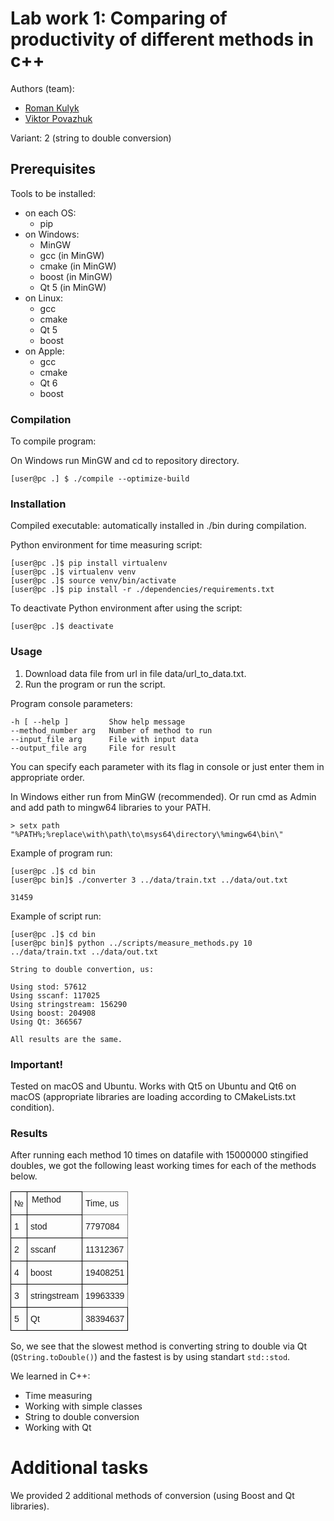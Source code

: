 # Lab work 1: Comparing of productivity of different methods in c++

Authors (team):

- [Roman Kulyk](https://github.com/kkulykk)
- [Viktor Povazhuk](https://github.com/viktorpovazhuk)

Variant: 2 (string to double conversion)

## Prerequisites

Tools to be installed:

* on each OS:
  - pip
* on Windows:
  - MinGW
  - gcc (in MinGW)
  - cmake (in MinGW)
  - boost (in MinGW)
  - Qt 5 (in MinGW)
* on Linux:
  - gcc
  - cmake
  - Qt 5
  - boost
* on Apple:
  - gcc
  - cmake
  - Qt 6
  - boost

### Compilation

To compile program:

On Windows run MinGW and cd to repository directory.
```shell
[user@pc .] $ ./compile --optimize-build
```

### Installation

Compiled executable: automatically installed in ./bin during compilation.

Python environment for time measuring script:

```shell
[user@pc .]$ pip install virtualenv
[user@pc .]$ virtualenv venv
[user@pc .]$ source venv/bin/activate
[user@pc .]$ pip install -r ./dependencies/requirements.txt
```

To deactivate Python environment after using the script:

```shell
[user@pc .]$ deactivate
```

### Usage

1. Download data file from url in file data/url_to_data.txt.
2. Run the program or run the script.

Program console parameters:

```text
-h [ --help ]         Show help message
--method_number arg   Number of method to run
--input_file arg      File with input data
--output_file arg     File for result
```

You can specify each parameter with its flag in console or just enter them in appropriate order.

In Windows either run from MinGW (recommended).
Or run cmd as Admin and add path to mingw64 libraries to your PATH.
```shell
> setx path "%PATH%;%replace\with\path\to\msys64\directory\%mingw64\bin\"
```

Example of program run:

```shell
[user@pc .]$ cd bin
[user@pc bin]$ ./converter 3 ../data/train.txt ../data/out.txt

31459
```

Example of script run:

```shell
[user@pc .]$ cd bin
[user@pc bin]$ python ../scripts/measure_methods.py 10 ../data/train.txt ../data/out.txt

String to double convertion, us:

Using stod: 57612
Using sscanf: 117025
Using stringstream: 156290
Using boost: 204908
Using Qt: 366567

All results are the same.
```

### Important!

Tested on macOS and Ubuntu. Works with Qt5 on Ubuntu and Qt6 on macOS (appropriate libraries are loading according to CMakeLists.txt condition).

### Results

After running each method 10 times on datafile with 15000000 stingified doubles, we got the following least working times for each of the methods below.

<html>
<table style="border-collapse:collapse;border-spacing:" class="tg"><thead><tr><th style="border-color:black;border-style:solid;border-width:1px;font-family:Arial, sans-serif;font-size:14px;font-weight:normal;overflow:hidden;padding:10px 5px;text-align:left;vertical-align:top;word-break:normal">№</th><th style="border-color:black;border-style:solid;border-width:1px;font-family:Arial, sans-serif;font-size:14px;font-weight:normal;overflow:hidden;padding:10px px;text-align:left;vertical-align:top;word-break:normal">Method</th><th style="border-color:inherit;border-style:solid;border-width:1px;font-family:Arial, sans-serif;font-size:14px;font-weight:normal;overflow:hidden;padding:10px 5px;text-align:left;vertical-align:top;word-break:normal">Time, us</th></tr></thead><tbody><tr><td style="border-color:black;border-style:solid;border-width:1px;font-family:Arial, sans-serif;font-size:14px;overflow:hidden;padding:10px 5px;text-align:left;vertical-align:top;word-break:normal">1</td><td style="border-color:black;border-style:solid;border-width:1px;font-family:Arial, sans-serif;font-size:14px;overflow:hidden;padding:10px 5px;text-align:left;vertical-align:top;word-break:normal"><span style="font-weight:400;font-style:normal">stod</span></td><td style="border-color:inherit;border-style:solid;border-width:1px;font-family:Arial, sans-serif;font-size:14px;overflow:hidden;padding:10px 5px;text-align:left;vertical-align:top;word-break:normal">7797084</td></tr><tr><td style="border-color:black;border-style:solid;border-width:1px;font-family:Arial, sans-serif;font-size:14px;overflow:hidden;padding:10px 5px;text-align:left;vertical-align:top;word-break:normal">2</td><td style="border-color:black;border-style:solid;border-width:1px;font-family:Arial, sans-serif;font-size:14px;overflow:hidden;padding:10px 5px;text-align:left;vertical-align:top;word-break:normal"><span style="font-weight:400;font-style:normal">sscanf</span></td><td style="border-color:inherit;border-style:solid;border-width:1px;font-family:Arial, sans-serif;font-size:14px;overflow:hidden;padding:10px 5px;text-align:left;vertical-align:top;word-break:normal">11312367</td></tr><tr><td style="border-color:black;border-style:solid;border-width:1px;font-family:Arial, sans-serif;font-size:14px;overflow:hidden;padding:10px 5px;text-align:left;vertical-align:top;word-break:normal">4</td><td style="border-color:black;border-style:solid;border-width:1px;font-family:Arial, sans-serif;font-size:14px;overflow:hidden;padding:10px 5px;text-align:left;vertical-align:top;word-break:normal"><span style="font-weight:400;font-style:normal">boost</span></td><td style="border-color:black;border-style:solid;border-width:1px;font-family:Arial, sans-serif;font-size:14px;overflow:hidden;padding:10px 5px;text-align:left;vertical-align:top;word-break:normal">19408251</td></tr><tr><td style="border-color:black;border-style:solid;border-width:1px;font-family:Arial, sans-serif;font-size:14px;overflow:hidden;padding:10px 5px;text-align:left;vertical-align:top;word-break:normal">3</td><td style="border-color:black;border-style:solid;border-width:1px;font-family:Arial, sans-serif;font-size:14px;overflow:hidden;padding:10px 5px;text-align:left;vertical-align:top;word-break:normal"><span style="font-weight:400;font-style:normal">stringstream</span></td><td style="border-color:inherit;border-style:solid;border-width:1px;font-family:Arial, sans-serif;font-size:14px;overflow:hidden;padding:10px 5px;text-align:left;vertical-align:top;word-break:normal">19963339</td></tr><tr><td style="border-color:black;border-style:solid;border-width:1px;font-family:Arial, sans-serif;font-size:14px;overflow:hidden;padding:10px 5px;text-align:left;vertical-align:top;word-break:normal">5</td><td style="border-color:black;border-style:solid;border-width:1px;font-family:Arial, sans-serif;font-size:14px;overflow:hidden;padding:10px 5px;text-align:left;vertical-align:top;word-break:normal"><span style="font-weight:400;font-style:normal">Qt</span></td><td style="border-color:black;border-style:solid;border-width:1px;font-family:Arial, sans-serif;font-size:14px;overflow:hidden;padding:10px 5px;text-align:left;vertical-align:top;word-break:normal">38394637</td></tr></tbody></table>
</html>

So, we see that the slowest method is converting string to double via Qt (`QString.toDouble()`) and the fastest is by using standart `std::stod`.

We learned in C++:

- Time measuring
- Working with simple classes
- String to double conversion
- Working with Qt

# Additional tasks

We provided 2 additional methods of conversion (using Boost and Qt libraries).
